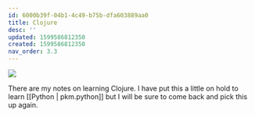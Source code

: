 ```yaml
---
id: 6000b39f-04b1-4c49-b75b-dfa603889aa0
title: Clojure
desc: ''
updated: 1599586812350
created: 1599586812350
nav_order: 3.3
---
```


![](/assets/images/2020-09-10-14-48-29.png)

There are my notes on learning Clojure. I have put this a little on hold to learn [[Python | pkm.python]] but I will be sure to come back and pick this up again.

